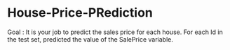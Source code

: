 # House-Price-PRediction
Goal : It is your job to predict the sales price for each house. For each Id in the test set, predicted the value of the SalePrice variable. 
